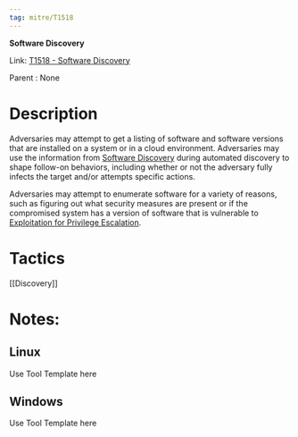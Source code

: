 ```yaml
---
tag: mitre/T1518
---
```


**Software Discovery**

Link: [T1518 - Software Discovery](https://attack.mitre.org/techniques/T1518)

Parent : None


# Description

Adversaries may attempt to get a listing of software and software versions that are installed on a system or in a cloud environment. Adversaries may use the information from [Software Discovery](https://attack.mitre.org/techniques/T1518) during automated discovery to shape follow-on behaviors, including whether or not the adversary fully infects the target and/or attempts specific actions.

Adversaries may attempt to enumerate software for a variety of reasons, such as figuring out what security measures are present or if the compromised system has a version of software that is vulnerable to [Exploitation for Privilege Escalation](https://attack.mitre.org/techniques/T1068).

# Tactics


[[Discovery]]


# Notes:

## Linux

Use Tool Template here

## Windows

Use Tool Template here